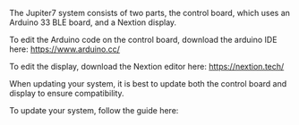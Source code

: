 The Jupiter7 system consists of two parts, the control board, which uses an Arduino 33 BLE board, and a Nextion display.

To edit the Arduino code on the control board, download the arduino IDE here: https://www.arduino.cc/

To edit the display, download the Nextion editor here: https://nextion.tech/

When updating your system, it is best to update both the control board and display to ensure compatibility.

To update your system, follow the guide here:
